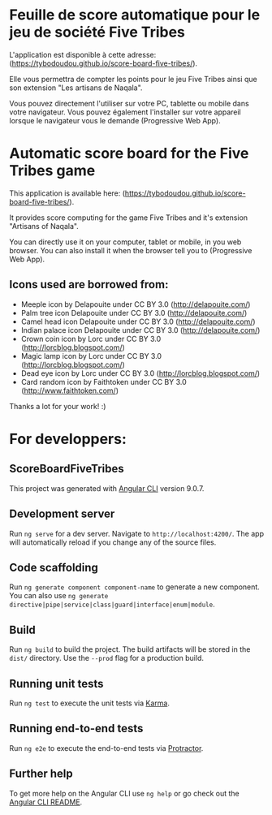 # Feuille de score automatique pour le jeu de société Five Tribes

L'application est disponible à cette adresse: (https://tybodoudou.github.io/score-board-five-tribes/).

Elle vous permettra de compter les points pour le jeu Five Tribes ainsi que son extension "Les artisans de Naqala".

Vous pouvez directement l'utiliser sur votre PC, tablette ou mobile dans votre navigateur. Vous pouvez également l'installer sur votre appareil lorsque le navigateur vous le demande (Progressive Web App).

# Automatic score board for the Five Tribes game

This application is available here: (https://tybodoudou.github.io/score-board-five-tribes/).

It provides score computing for the game Five Tribes and it's extension "Artisans of Naqala".

You can directly use it on your computer, tablet or mobile, in you web browser. You can also install it when the browser tell you to (Progressive Web App).

## Icons used are borrowed from:

* Meeple icon by Delapouite under CC BY 3.0 (http://delapouite.com/)
* Palm tree icon Delapouite under CC BY 3.0 (http://delapouite.com/)
* Camel head icon Delapouite under CC BY 3.0 (http://delapouite.com/)
* Indian palace icon Delapouite under CC BY 3.0 (http://delapouite.com/)
* Crown coin icon by Lorc under CC BY 3.0 (http://lorcblog.blogspot.com/)
* Magic lamp icon by Lorc under CC BY 3.0 (http://lorcblog.blogspot.com/)
* Dead eye icon by Lorc under CC BY 3.0 (http://lorcblog.blogspot.com/)
* Card random icon by Faithtoken under CC BY 3.0 (http://www.faithtoken.com/)

Thanks a lot for your work! :)

# For developpers:

## ScoreBoardFiveTribes

This project was generated with [Angular CLI](https://github.com/angular/angular-cli) version 9.0.7.

## Development server

Run `ng serve` for a dev server. Navigate to `http://localhost:4200/`. The app will automatically reload if you change any of the source files.

## Code scaffolding

Run `ng generate component component-name` to generate a new component. You can also use `ng generate directive|pipe|service|class|guard|interface|enum|module`.

## Build

Run `ng build` to build the project. The build artifacts will be stored in the `dist/` directory. Use the `--prod` flag for a production build.

## Running unit tests

Run `ng test` to execute the unit tests via [Karma](https://karma-runner.github.io).

## Running end-to-end tests

Run `ng e2e` to execute the end-to-end tests via [Protractor](http://www.protractortest.org/).

## Further help

To get more help on the Angular CLI use `ng help` or go check out the [Angular CLI README](https://github.com/angular/angular-cli/blob/master/README.md).
